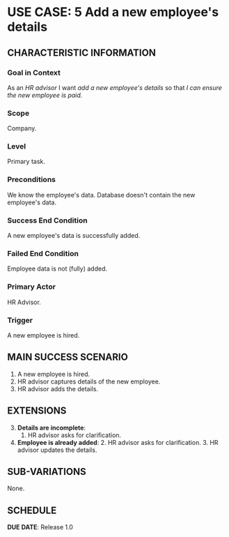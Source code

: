 # USE CASE: 5 Add a new employee's details

## CHARACTERISTIC INFORMATION

### Goal in Context

As an *HR advisor* I want *add a new employee's details* so that *I can ensure the new employee is paid.*

### Scope

Company.

### Level

Primary task.

### Preconditions

We know the employee's data.  Database doesn't contain the new employee's data.

### Success End Condition

A new employee's data is successfully added.

### Failed End Condition

Employee data is not (fully) added. 

### Primary Actor

HR Advisor.

### Trigger

A new employee is hired.

## MAIN SUCCESS SCENARIO

1. A new employee is hired.
2. HR advisor captures details of the new employee.
3. HR advisor adds the details.

## EXTENSIONS

3. **Details are incomplete**:
    1. HR advisor asks for clarification.
4. **Employee is already added**:
    2. HR advisor asks for clarification.
    3. HR advisor updates the details.

## SUB-VARIATIONS

None.

## SCHEDULE

**DUE DATE**: Release 1.0
